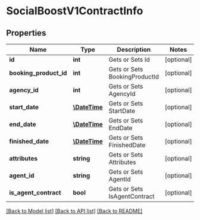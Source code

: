# SocialBoostV1ContractInfo

## Properties
Name | Type | Description | Notes
------------ | ------------- | ------------- | -------------
**id** | **int** | Gets or Sets Id | [optional] 
**booking_product_id** | **int** | Gets or Sets BookingProductId | [optional] 
**agency_id** | **int** | Gets or Sets AgencyId | [optional] 
**start_date** | [**\DateTime**](\DateTime.md) | Gets or Sets StartDate | [optional] 
**end_date** | [**\DateTime**](\DateTime.md) | Gets or Sets EndDate | [optional] 
**finished_date** | [**\DateTime**](\DateTime.md) | Gets or Sets FinishedDate | [optional] 
**attributes** | **string** | Gets or Sets Attributes | [optional] 
**agent_id** | **string** | Gets or Sets AgentId | [optional] 
**is_agent_contract** | **bool** | Gets or Sets IsAgentContract | [optional] 

[[Back to Model list]](../../README.md#documentation-for-models) [[Back to API list]](../../README.md#documentation-for-api-endpoints) [[Back to README]](../../README.md)

